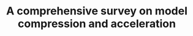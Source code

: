 ---
title: 'A comprehensive survey on model compression and acceleration' 
acronym: MDLCMPRS
type: AL
webpage: 'https://link.springer.com/article/10.1007/s10462-020-09816-7' 
---
